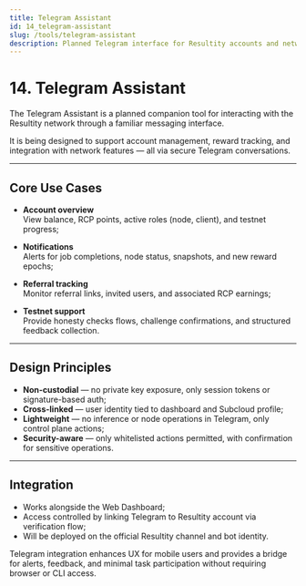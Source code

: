 ```yaml
---
title: Telegram Assistant
id: 14_telegram-assistant
slug: /tools/telegram-assistant
description: Planned Telegram interface for Resultity accounts and network interaction.
---
```


# 14. Telegram Assistant

The Telegram Assistant is a planned companion tool for interacting with the Resultity network through a familiar messaging interface.

It is being designed to support account management, reward tracking, and integration with network features — all via secure Telegram conversations.

---

## Core Use Cases

- **Account overview**  
  View balance, RCP points, active roles (node, client), and testnet progress;

- **Notifications**  
  Alerts for job completions, node status, snapshots, and new reward epochs;

- **Referral tracking**  
  Monitor referral links, invited users, and associated RCP earnings;

- **Testnet support**  
  Provide honesty checks flows, challenge confirmations, and structured feedback collection.

---

## Design Principles

- **Non-custodial** — no private key exposure, only session tokens or signature-based auth;
- **Cross-linked** — user identity tied to dashboard and Subcloud profile;
- **Lightweight** — no inference or node operations in Telegram, only control plane actions;
- **Security-aware** — only whitelisted actions permitted, with confirmation for sensitive operations.

---

## Integration

- Works alongside the Web Dashboard;
- Access controlled by linking Telegram to Resultity account via verification flow;
- Will be deployed on the official Resultity channel and bot identity.

Telegram integration enhances UX for mobile users and provides a bridge for alerts, feedback, and minimal task participation without requiring browser or CLI access.
